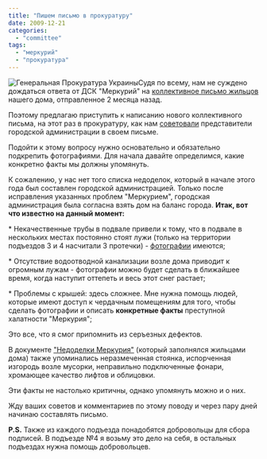 ```yaml
---
title: "Пишем письмо в прокуратуру"
date: 2009-12-21
categories: 
  - "committee"
tags: 
  - "меркурий"
  - "прокуратура"
---
```


![Генеральная Прокуратура Украины](http://shevchenko4a.brovary.org/wp-content/uploads/2009/12/prokuratura.jpg "Генеральная Прокуратура Украины")Судя по всему, нам не суждено дождаться ответа от ДСК "Меркурий" на [коллективное письмо жильцов](http://shevchenko4a.brovary.org/official-letter-text/) нашего дома, отправленное 2 месяца назад.

Поэтому предлагаю приступить к написанию нового коллективного письма, на этот раз в прокуратуру, как нам [советовали](http://shevchenko4a.brovary.org/official-letter-answer-from-meria/) представители городской администрации в своем письме.

Подойти к этому вопросу нужно основательно и обязательно подкрепить фотографиями. Для начала давайте определимся, какие конкретно факты мы должны упомянуть.

К сожалению, у нас нет того списка недоделок, который в начале этого года был составлен городской администрацией. Только после исправления указанных проблем "Меркурием", городская администрация была согласна взять дом на баланс города. <!--more--> **Итак, вот что известно на данный момент:**

\* Некачественные трубы в подвале привели к тому, что в подвале в нескольких местах постоянно стоят лужи (только на территории подъездов 3 и 4 насчитали 3 протечки) - [фотографии](http://shevchenko4a.brovary.org/basement-photos/) имеются;

\* Отсутствие водоотводной канализации возле дома приводит к огромным лужам - фотографии можно будет сделать в ближайшее время, когда наступит оттепеть и весь этот снег растает;

\* Проблемы с крышей: здесь сложнее. Мне нужна помощь людей, которые имеют доступ к чердачным помещениям для того, чтобы сделать фотографии и описать **конкретные факты** преступной халатности "Меркурия";

Это все, что я смог припомнить из серъезных дефектов.

В документе ["Недоделки Меркурия"](https://spreadsheets.google.com/ccc?key=0Al5gOycbY2u7dHMwSnRsLWNUeDRueTY2YlVEeXc4T1E&hl=ru) (который заполнялся жильцами дома) также упоминались неразмеченная стоянка, испорченная изгородь возле мусорки, неправильно подключенные фонари, хромающее качество лифтов и облицовки.

Эти факты не настолько критичны, однако упомянуть можно и о них.

Жду ваших советов и комментариев по этому поводу и через пару дней начинаю составлять письмо.

**P.S.** Также из каждого подъезда понадобятся добровольцы для сбора подписей. В подъезде №4 я возьму это дело на себя, в остальных подъездах нужна помощь добровольцев.
